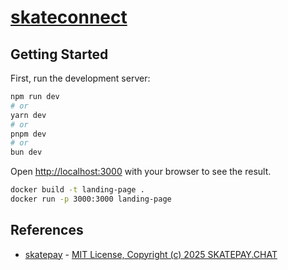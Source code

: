 # [skateconnect](https://skatepark.chat)

## Getting Started

First, run the development server:

```bash
npm run dev
# or
yarn dev
# or
pnpm dev
# or
bun dev
```

Open [http://localhost:3000](http://localhost:3000) with your browser to see the result.

```bash
docker build -t landing-page .
docker run -p 3000:3000 landing-page
```

## References

- [skatepay](https://github.com/SkatePay/skatepay) - [MIT License, Copyright (c) 2025 SKATEPAY.CHAT](https://github.com/SkatePay/skatepay/blob/main/LICENSE)

